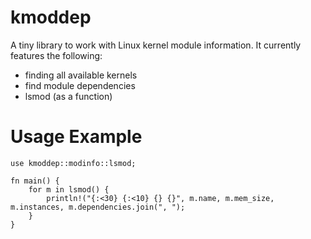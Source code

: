 # kmoddep

A tiny library to work with Linux kernel module information. It currently features the following:

- finding all available kernels
- find module dependencies
- lsmod (as a function)

# Usage Example

```[rust]
use kmoddep::modinfo::lsmod;

fn main() {
    for m in lsmod() {
        println!("{:<30} {:<10} {} {}", m.name, m.mem_size, m.instances, m.dependencies.join(", ");
    }
}
```
